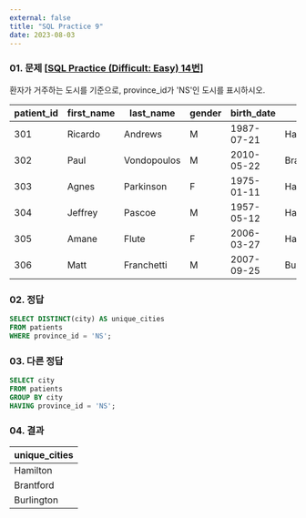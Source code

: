 ```yaml
---
external: false
title: "SQL Practice 9"
date: 2023-08-03
---
```


### 01. 문제 [[SQL Practice (Difficult: Easy) 14번](https://www.sql-practice.com/)]

환자가 거주하는 도시를 기준으로, province_id가 'NS'인 도시를 표시하시오.

| patient_id | first_name | last_name   | gender | birth_date | city       | province_id | allergies   | height | weight |
|------------|------------|-------------|--------|------------|------------|-------------|-------------|--------|--------|
| 301        | Ricardo    | Andrews     | M      | 1987-07-21 | Hamilton   | ON          | NULL        | 177    | 112    |
| 302        | Paul       | Vondopoulos | M      | 2010-05-22 | Brantford  | ON          | NULL        | 107    | 36     |
| 303        | Agnes      | Parkinson   | F      | 1975-01-11 | Hamilton   | ON          | Sulfa Drugs | 158    | 47     |
| 304        | Jeffrey    | Pascoe      | M      | 1957-05-12 | Hamilton   | ON          | Sulfa       | 174    | 84     |
| 305        | Amane      | Flute       | F      | 2006-03-27 | Hamilton   | ON          | NULL        | 130    | 48     |
| 306        | Matt       | Franchetti  | M      | 2007-09-25 | Burlington | ON          | Milk        | 157    | 60     |

### 02. 정답

```sql
SELECT DISTINCT(city) AS unique_cities
FROM patients
WHERE province_id = 'NS';
```

### 03. 다른 정답

```sql
SELECT city
FROM patients
GROUP BY city
HAVING province_id = 'NS';
```

### 04. 결과

| unique_cities |
| ------------- |
| Hamilton      |
| Brantford     |
| Burlington    |
